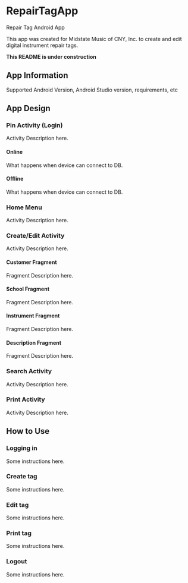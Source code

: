# RepairTagApp
Repair Tag Android App

This app was created for Midstate Music of CNY, Inc. to create and edit digital instrument repair tags.

**This README is under construction**

## App Information
Supported Android Version, Android Studio version, requirements, etc

## App Design
### Pin Activity (Login)
Activity Description here.
#### Online
What happens when device can connect to DB.

#### Offline
What happens when device can connect to DB.

### Home Menu
Activity Description here.

### Create/Edit Activity
Activity Description here.
#### Customer Fragment
Fragment Description here.

#### School Fragment
Fragment Description here.

#### Instrument Fragment
Fragment Description here.

#### Description Fragment
Fragment Description here.

### Search Activity 
Activity Description here.

### Print Activity
Activity Description here.

## How to Use
### Logging in
Some instructions here.

### Create tag
Some instructions here.

### Edit tag
Some instructions here.

### Print tag
Some instructions here.

### Logout
Some instructions here.

